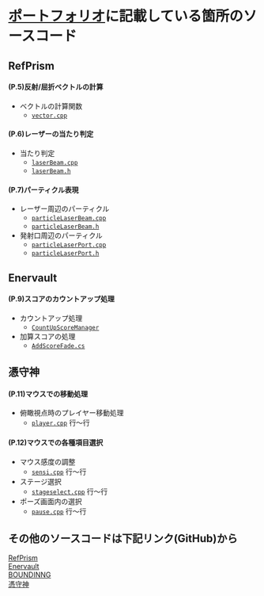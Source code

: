 # [ポートフォリオ](https://drive.google.com/file/d/1VUdHC6jbNdSAlbcQmRhTg-GZTEiPaUH9)に記載している箇所のソースコード
## RefPrism
#### (P.5)反射/屈折ベクトルの計算
- ベクトルの計算関数
	- [`vector.cpp`]()

#### (P.6)レーザーの当たり判定
- 当たり判定
	- [`laserBeam.cpp`]()
	- [`laserBeam.h`]()

#### (P.7)パーティクル表現
- レーザー周辺のパーティクル
	- [`particleLaserBeam.cpp`]()
	- [`particleLaserBeam.h`]()
- 発射口周辺のパーティクル
	- [`particleLaserPort.cpp`]()
	- [`particleLaserPort.h`]()

## Enervault
#### (P.9)スコアのカウントアップ処理
- カウントアップ処理
	- [`CountUpScoreManager`]()
- 加算スコアの処理
  - [`AddScoreFade.cs`]()

## 憑守神
#### (P.11)マウスでの移動処理
- 俯瞰視点時のプレイヤー移動処理
  - [`player.cpp`]() 行～行

#### (P.12)マウスでの各種項目選択
- マウス感度の調整
  - [`sensi.cpp`]() 行～行
- ステージ選択
  - [`stageselect.cpp`]() 行～行
- ポーズ画面内の選択
  - [`pause.cpp`]() 行～行

## その他のソースコードは下記リンク(GitHub)から
[RefPrism](https://github.com/Nomura-Yuto/RefPrism)  
[Enervault](https://github.com/Nomura-Yuto/Enervault)  
[BOUNDINNG](https://github.com/Nomura-Yuto/BOUNDINNG)  
[憑守神](https://github.com/Nomura-Yuto/Tukumorigami)  
